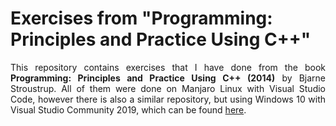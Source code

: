 # Exercises from "Programming: Principles and Practice Using C++"

<p align="justify">This repository contains exercises that I have done from the book <b>Programming: Principles and Practice Using C++ (2014)</b> by Bjarne Stroustrup. All of them were done on Manjaro Linux with Visual Studio Code, however there is also a similar repository, but using Windows 10 with Visual Studio Community 2019, which can be found <a href="https://github.com/acerunox/ppap-cpp-vs">here</a>.</p>
